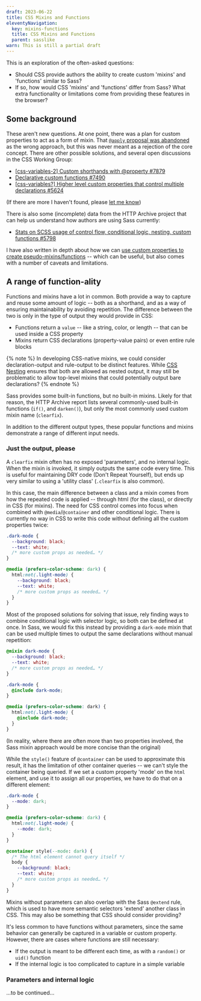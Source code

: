 ```yaml
---
draft: 2023-06-22
title: CSS Mixins and Functions
eleventyNavigation:
  key: mixins-functions
  title: CSS Mixins and Functions
  parent: sasslike
warn: This is still a partial draft
---
```


This is an exploration
of the often-asked questions:

- Should CSS provide authors the ability
  to create custom 'mixins' and 'functions'
  similar to Sass?
- If so, how would CSS 'mixins' and 'functions'
  differ from Sass?
  What extra functionality or limitations
  come from providing these features
  in the browser?

## Some background

These aren't new questions.
At one point, there was a plan
for custom properties to act as a form of mixin.
That [`@apply` proposal was abandoned](https://www.xanthir.com/b4o00)
as the wrong approach,
but this was never meant as a rejection of the core concept.
There are other possible solutions,
and several open discussions in the CSS Working Group:

- [[css-variables-2] Custom shorthands with @property #7879](https://github.com/w3c/csswg-drafts/issues/7879)
- [Declarative custom functions #7490](https://github.com/w3c/csswg-drafts/issues/7490)
- [[css-variables?] Higher level custom properties that control multiple declarations #5624](https://github.com/w3c/csswg-drafts/issues/5624)

(If there are more I haven't found,
please [let me know](https://github.com/oddbird/css-sandbox/issues))

There is also some (incomplete) data
from the HTTP Archive project
that can help us understand
how authors are using Sass currently:

- [Stats on SCSS usage of control flow, conditional logic, nesting, custom functions #5798](https://github.com/w3c/csswg-drafts/issues/5798)

I have also written in depth
about how we can
[use custom properties to create pseudo-mixins/functions](https://www.smashingmagazine.com/2019/07/css-custom-properties-cascade/) --
which can be useful,
but also comes with a number of caveats
and limitations.

## A range of function-ality

Functions and mixins
have a lot in common.
Both provide a way to capture and reuse
some amount of logic --
both as a shorthand,
and as a way of ensuring maintainability
by avoiding repetition.
The difference between the two
is only in the type of output
they would provide in CSS:

- Functions return a `value` --
  like a string, color, or length --
  that can be used inside a CSS property
- Mixins return CSS declarations
  (property-value pairs)
  or even entire rule blocks

{% note %}
  In developing CSS-native mixins,
  we could consider declaration-output
  and rule-output to be distinct features.
  While [CSS Nesting](https://drafts.csswg.org/css-nesting-1/)
  ensures that both are allowed
  as nested output,
  it may still be problematic
  to allow top-level mixins
  that could potentially output bare declarations?
{% endnote %}

Sass provides some built-in functions,
but no built-in mixins.
Likely for that reason,
the HTTP Archive report lists
several commonly-used built-in functions
(`if()`, and `darken()`),
but only the most commonly used
custom mixin name (`clearfix`).

In addition to the different output types,
these popular functions and mixins
demonstrate a range of different input needs.

### Just the output, please

A `clearfix` mixin
often has no exposed 'parameters',
and no internal logic.
When the mixin is invoked,
it simply outputs
the same code every time.
This is useful for maintaining
DRY code (Don't Repeat Yourself),
but ends up very similar to using
a 'utility class'
(`.clearfix` is also common).

In this case,
the main difference between a class
and a mixin comes from
how the repeated code is applied --
through html (for the class),
or directly in CSS (for mixins).
The need for CSS control
comes into focus when combined
with `@media`/`@container` and other conditional logic.
There is currently no way in CSS
to write this code without
defining all the custom properties twice:

```css
.dark-mode {
  --background: black;
  --text: white;
  /* more custom props as needed… */
}

@media (prefers-color-scheme: dark) {
  html:not(.light-mode) {
    --background: black;
    --text: white;
    /* more custom props as needed… */
  }
}
```

Most of the proposed solutions for solving that issue,
rely finding ways to combine conditional logic
with selector logic,
so both can be defined at once.
In Sass, we would fix this instead
by providing a `dark-mode` mixin
that can be used multiple times
to output the same declarations
without manual repetition:

```scss
@mixin dark-mode {
  --background: black;
  --text: white;
  /* more custom props as needed… */
}

.dark-mode {
  @include dark-mode;
}

@media (prefers-color-scheme: dark) {
  html:not(.light-mode) {
    @include dark-mode;
  }
}
```

(In reality,
where there are often more than two properties involved,
the Sass mixin approach
would be more concise than the original)

While the `style()` feature of `@container`
can be used to approximate this result,
it has the limitation of other container queries --
we can't style the container being queried.
If we set a custom property 'mode'
on the `html` element,
and use it to assign all our properties,
we have to do that on a different element:

```css
.dark-mode {
  --mode: dark;
}

@media (prefers-color-scheme: dark) {
  html:not(.light-mode) {
    --mode: dark;
  }
}

@container style(--mode: dark) {
  /* The html element cannot query itself */
  body {
    --background: black;
    --text: white;
    /* more custom props as needed… */
  }
}
```

Mixins without parameters can also
overlap with the Sass `@extend` rule,
which is used to have more semantic selectors
'extend' another class in CSS.
This may also be something
that CSS should consider providing?

It's less common to have
functions without parameters,
since the same behavior
can generally be captured in a variable
or custom property.
However, there are cases
where functions are still necessary:

- If the output is meant to be different each time,
  as with a `random()` or `uid()` function
- If the internal logic is too complicated
  to capture in a simple variable

### Parameters and internal logic

…to be continued…
